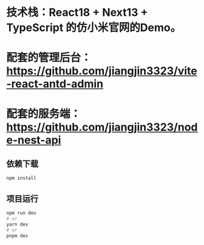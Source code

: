
# 技术栈：React18 + Next13 + TypeScript 的仿小米官网的Demo。
# 配套的管理后台：https://github.com/jiangjin3323/vite-react-antd-admin
# 配套的服务端：https://github.com/jiangjin3323/node-nest-api


## 依赖下载

```bash
npm install 
```

## 项目运行

```bash
npm run dev
# or
yarn dev
# or
pnpm dev
```
